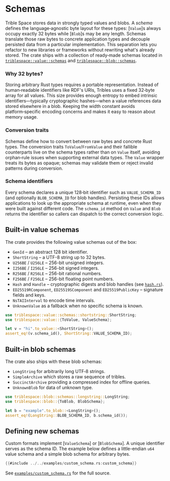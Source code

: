 # Schemas

Trible Space stores data in strongly typed values and blobs. A *schema* defines
the language‑agnostic byte layout for these types: [`Value`]s always occupy
exactly 32&nbsp;bytes while [`Blob`]s may be any length. Schemas translate those
raw bytes to concrete application types and decouple persisted data from a
particular implementation. This separation lets you refactor to new libraries
or frameworks without rewriting what's already stored. The crate ships with a
collection of ready‑made schemas located in
[`triblespace::value::schemas`](https://docs.rs/triblespace/latest/triblespace/value/schemas/index.html) and
[`triblespace::blob::schemas`](https://docs.rs/triblespace/latest/triblespace/blob/schemas/index.html).

### Why 32 bytes?

Storing arbitrary Rust types requires a portable representation. Instead of
human‑readable identifiers like RDF's URIs, Tribles uses a fixed 32‑byte array
for all values. This size provides enough entropy to embed intrinsic
identifiers—typically cryptographic hashes—when a value references data stored
elsewhere in a blob. Keeping the width constant avoids platform‑specific
encoding concerns and makes it easy to reason about memory usage.

### Conversion traits

Schemas define how to convert between raw bytes and concrete Rust types. The
conversion traits `ToValue`/`FromValue` and their fallible counterparts live on
the schema types rather than on `Value` itself, avoiding orphan‑rule issues when
supporting external data types. The `Value` wrapper treats its bytes as opaque;
schemas may validate them or reject invalid patterns during conversion.

### Schema identifiers

Every schema declares a unique 128‑bit identifier such as `VALUE_SCHEMA_ID`
(and optionally `BLOB_SCHEMA_ID` for blob handles). Persisting these IDs allows
applications to look up the appropriate schema at runtime, even when they were
built against different code. The `schema_id` method on `Value` and `Blob`
returns the identifier so callers can dispatch to the correct conversion logic.

## Built‑in value schemas

The crate provides the following value schemas out of the box:
- `GenId` &ndash; an abstract 128 bit identifier.
- `ShortString` &ndash; a UTF-8 string up to 32 bytes.
- `U256BE` / `U256LE` &ndash; 256-bit unsigned integers.
- `I256BE` / `I256LE` &ndash; 256-bit signed integers.
- `R256BE` / `R256LE` &ndash; 256-bit rational numbers.
- `F256BE` / `F256LE` &ndash; 256-bit floating point numbers.
- `Hash` and `Handle` &ndash; cryptographic digests and blob handles (see [`hash.rs`](../src/value/schemas/hash.rs)).
- `ED25519RComponent`, `ED25519SComponent` and `ED25519PublicKey` &ndash; signature fields and keys.
- `NsTAIInterval` to encode time intervals.
- `UnknownValue` as a fallback when no specific schema is known.

```rust
use triblespace::value::schemas::shortstring::ShortString;
use triblespace::value::{ToValue, ValueSchema};

let v = "hi".to_value::<ShortString>();
assert_eq!(v.schema_id(), ShortString::VALUE_SCHEMA_ID);
```

## Built‑in blob schemas

The crate also ships with these blob schemas:

- `LongString` for arbitrarily long UTF‑8 strings.
- `SimpleArchive` which stores a raw sequence of tribles.
- `SuccinctArchive` providing a compressed index for offline queries.
- `UnknownBlob` for data of unknown type.

```rust
use triblespace::blob::schemas::longstring::LongString;
use triblespace::blob::{ToBlob, BlobSchema};

let b = "example".to_blob::<LongString>();
assert_eq!(LongString::BLOB_SCHEMA_ID, b.schema_id());
```

## Defining new schemas

Custom formats implement [`ValueSchema`] or [`BlobSchema`].  A unique identifier
serves as the schema ID.  The example below defines a little-endian `u64` value
schema and a simple blob schema for arbitrary bytes.

```rust
{{#include ../../examples/custom_schema.rs:custom_schema}}
```

See [`examples/custom_schema.rs`](https://github.com/triblespace/tribles-rust/blob/main/examples/custom_schema.rs) for the full
source.
